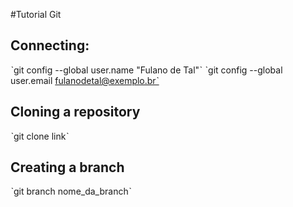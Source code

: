 #Tutorial Git

## Connecting:

ˋgit config --global user.name "Fulano de Tal"ˋ
ˋgit config --global user.email fulanodetal@exemplo.brˋ


## Cloning a repository

ˋgit clone linkˋ


## Creating a branch

ˋgit branch nome_da_branchˋ
